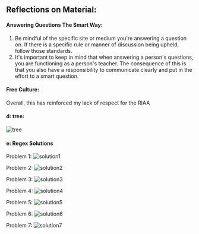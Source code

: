 ## Reflections on Material:
#### Answering Questions The Smart Way: 
1. Be mindful of the specific site or medium you're answering a question on. If there is a specific rule or manner of discussion being upheld, follow those standards.
2. It's important to keep in mind that when answering a person's questions, you are functioning as a person's teacher. The consequence of this is that you also have a responsibility to communicate clearly and put in the effort to a smart question.

#### Free Culture:
Overall, this has reinforced my lack of respect for the RIAA



#### d: tree: 
![tree](http://i.imgur.com/qKxbBrH.png)

#### e: Regex Solutions
Problem 1: 
![solution1](http://i.imgur.com/iPKVvvk.png)

Problem 2: 
![solution2](http://i.imgur.com/n43mQQd.png)

Problem 3:
![solution3](http://i.imgur.com/ByPSkB7.png)

Problem 4:
![solution4](http://i.imgur.com/stW5c2a.png)

Problem 5:
![solution5](http://i.imgur.com/W2aXix9.png)

Problem 6:
![solution6](http://i.imgur.com/45wmTio.png)

Problem 7:
![solution7](http://i.imgur.com/yQXNuD4.png)
